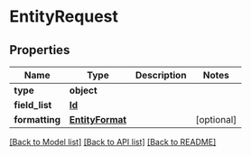 # EntityRequest

## Properties
Name | Type | Description | Notes
------------ | ------------- | ------------- | -------------
**type** | **object** |  | 
**field_list** | [**Id**](Id.md) |  | 
**formatting** | [**EntityFormat**](EntityFormat.md) |  | [optional] 

[[Back to Model list]](../README.md#documentation-for-models) [[Back to API list]](../README.md#documentation-for-api-endpoints) [[Back to README]](../README.md)

